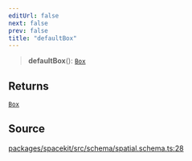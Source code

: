 ```yaml
---
editUrl: false
next: false
prev: false
title: "defaultBox"
---
```


> **defaultBox**(): [`Box`](../type-aliases/Box.md)

## Returns

[`Box`](../type-aliases/Box.md)

## Source

[packages/spacekit/src/schema/spatial.schema.ts:28](https://github.com/nodenogg-in/alpha-p2p/blob/a4d5eff/packages/spacekit/src/schema/spatial.schema.ts#L28)
